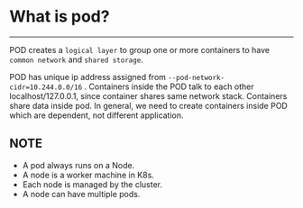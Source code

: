 # What is pod?
----------------------
POD creates a `logical layer` to group one or more containers to have `common network` and `shared storage`.

POD has unique ip address assigned from `--pod-network-cidr=10.244.0.0/16` .
Containers inside the POD talk to each other localhost/127.0.0.1, since container shares same network stack.
Containers share data inside pod.
In general, we need to create containers inside POD which are dependent, not different application.


**NOTE**
-----------
- A pod always runs on a Node.
- A node is a worker machine in K8s.
- Each node is managed by the cluster.
- A node can have multiple pods.


